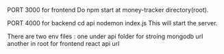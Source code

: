 PORT 3000 for frontend 
Do npm start at money-tracker directory(root).

PORT 4000 for backend
cd api
nodemon index.js
This will start the server. 

There are two env files :
one under api folder for stroing mongodb url
another in root for frontend react api url 
